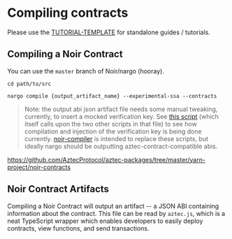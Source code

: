 # Compiling contracts

Please use the [TUTORIAL-TEMPLATE](../../TUTORIAL-TEMPLATE.md) for standalone guides / tutorials.
## Compiling a Noir Contract

You can use the `master` branch of Noir/nargo (hooray).

`cd path/to/src`

`nargo compile {output_artifact_name} --experimental-ssa --contracts`

> Note: the output abi json artifact file needs some manual tweaking, currently, to insert a mocked verification key. See [this script](https://github.com/AztecProtocol/aztec-packages/blob/master/yarn-project/noir-contracts/src/scripts/compile.sh) (which itself calls upon the two other scripts in that file) to see how compilation and injection of the verification key is being done currently. [noir-compiler](https://github.com/AztecProtocol/aztec-packages/tree/master/yarn-project/noir-compiler) is intended to replace these scripts, but ideally nargo should be outputting aztec-contract-compatible abis.

https://github.com/AztecProtocol/aztec-packages/tree/master/yarn-project/noir-contracts

## Noir Contract Artifacts

Compiling a Noir Contract will output an artifact -- a JSON ABI containing information about the contract. This file can be read by `aztec.js`, which is a neat TypeScript wrapper which enables developers to easily deploy contracts, view functions, and send transactions.
